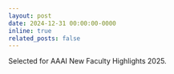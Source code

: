 ```yaml
---
layout: post
date: 2024-12-31 00:00:00-0000
inline: true
related_posts: false
---
```


Selected for AAAI New Faculty Highlights 2025.

